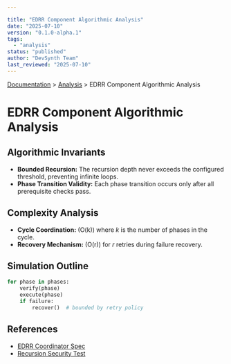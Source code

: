 ```yaml
---

title: "EDRR Component Algorithmic Analysis"
date: "2025-07-10"
version: "0.1.0-alpha.1"
tags:
  - "analysis"
status: "published"
author: "DevSynth Team"
last_reviewed: "2025-07-10"
---
```

<div class="breadcrumbs">
<a href="../index.md">Documentation</a> &gt; <a href="index.md">Analysis</a> &gt; EDRR Component Algorithmic Analysis
</div>

# EDRR Component Algorithmic Analysis

## Algorithmic Invariants
- **Bounded Recursion:** The recursion depth never exceeds the configured threshold, preventing infinite loops.
- **Phase Transition Validity:** Each phase transition occurs only after all prerequisite checks pass.

## Complexity Analysis
- **Cycle Coordination:** \(O(k)\) where *k* is the number of phases in the cycle.
- **Recovery Mechanism:** \(O(r)\) for *r* retries during failure recovery.

## Simulation Outline

```python
for phase in phases:
    verify(phase)
    execute(phase)
    if failure:
        recover()  # bounded by retry policy
```

## References
- [EDRR Coordinator Spec](../specifications/edrr-coordinator.md)
- [Recursion Security Test](../../tests/integration/edrr/test_recursion_security.py)

